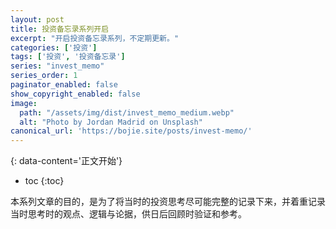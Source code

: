 ```yaml
---
layout: post
title: 投资备忘录系列开启
excerpt: "开启投资备忘录系列，不定期更新。"
categories: ['投资']
tags: ['投资', '投资备忘录']
series: "invest_memo"
series_order: 1
paginator_enabled: false
show_copyright_enabled: false
image:
  path: "/assets/img/dist/invest_memo_medium.webp"
  alt: "Photo by Jordan Madrid on Unsplash"
canonical_url: 'https://bojie.site/posts/invest-memo/'
---
```


{: data-content='正文开始'}

* toc 
{:toc}

本系列文章的目的，是为了将当时的投资思考尽可能完整的记录下来，并着重记录当时思考时的观点、逻辑与论据，供日后回顾时验证和参考。
